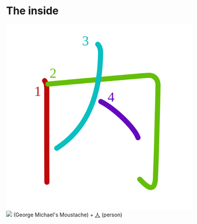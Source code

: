 # The inside
![5185](Kanji/kanji-colorize/5185.svg)
![](http://www.kanjidamage.com/assets/radsmall/inside-86a78005a049516ecf65f1a34945a72ee273e39231aeb33f43c7b1ad531c9006.jpg) (George Michael's Moustache) + [人](Kanji/kanji-dict/人.md) (person) 
